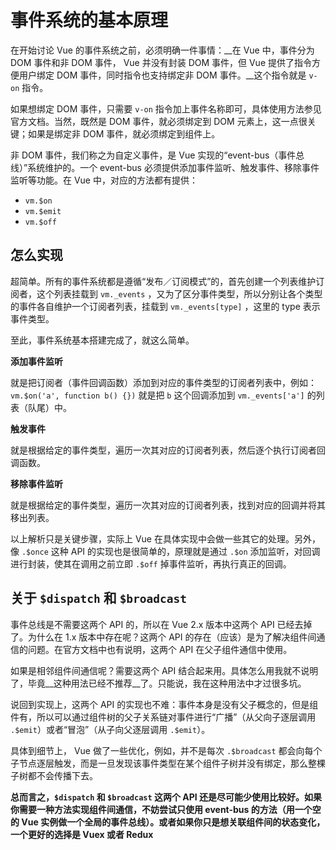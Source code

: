 # 事件系统的基本原理

在开始讨论 Vue 的事件系统之前，必须明确一件事情：__在 Vue 中，事件分为 DOM 事件和非 DOM 事件， Vue 并没有封装 DOM 事件，但 Vue 提供了指令方便用户绑定 DOM 事件，同时指令也支持绑定非 DOM 事件。__这个指令就是 `v-on` 指令。

如果想绑定 DOM 事件，只需要 `v-on` 指令加上事件名称即可，具体使用方法参见官方文档。当然，既然是 DOM 事件，就必须绑定到 DOM 元素上，这一点很关键；如果是绑定非 DOM 事件，就必须绑定到组件上。

非 DOM 事件，我们称之为自定义事件，是 Vue 实现的“event-bus（事件总线）”系统维护的。一个 event-bus 必须提供添加事件监听、触发事件、移除事件监听等功能。在 Vue 中，对应的方法都有提供：

+ `vm.$on`
+ `vm.$emit`
+ `vm.$off`

## 怎么实现

超简单。所有的事件系统都是遵循“发布／订阅模式”的，首先创建一个列表维护订阅者，这个列表挂载到 `vm._events` ，又为了区分事件类型，所以分别让各个类型的事件各自维护一个订阅者列表，挂载到 `vm._events[type]` ，这里的 type 表示事件类型。

至此，事件系统基本搭建完成了，就这么简单。

__添加事件监听__

就是把订阅者（事件回调函数）添加到对应的事件类型的订阅者列表中，例如：`vm.$on('a', function b() {})` 就是把 `b` 这个回调添加到 `vm._events['a']` 的列表（队尾）中。

__触发事件__

就是根据给定的事件类型，遍历一次其对应的订阅者列表，然后逐个执行订阅者回调函数。

__移除事件监听__

就是根据给定的事件类型，遍历一次其对应的订阅者列表，找到对应的回调并将其移出列表。

以上解析只是关键步骤，实际上 Vue 在具体实现中会做一些其它的处理。另外，像 `.$once` 这种 API 的实现也是很简单的，原理就是通过 `.$on` 添加监听，对回调进行封装，使其在调用之前立即 `.$off` 掉事件监听，再执行真正的回调。

## 关于 `$dispatch` 和 `$broadcast`

事件总线是不需要这两个 API 的，所以在 Vue 2.x 版本中这两个 API 已经去掉了。为什么在 1.x 版本中存在呢？这两个 API 的存在（应该）是为了解决组件间通信的问题。在官方文档中也有说明，这两个 API 在父子组件通信中使用。

如果是相邻组件间通信呢？需要这两个 API 结合起来用。具体怎么用我就不说明了，毕竟__这种用法已经不推荐__了。只能说，我在这种用法中才过很多坑。

说回到实现上，这两个 API 的实现也不难：事件本身是没有父子概念的，但是组件有，所以可以通过组件树的父子关系链对事件进行“广播”（从父向子逐层调用 `.$emit`）或者“冒泡”（从子向父逐层调用 `.$emit`）。

具体到细节上， Vue 做了一些优化，例如，并不是每次 `.$broadcast` 都会向每个子节点逐层触发，而是一旦发现该事件类型在某个组件子树并没有绑定，那么整棵子树都不会传播下去。

__总而言之，`$dispatch` 和 `$broadcast` 这两个 API 还是尽可能少使用比较好。如果你需要一种方法实现组件间通信，不妨尝试只使用 event-bus 的方法（用一个空的 Vue 实例做一个全局的事件总线）。或者如果你只是想关联组件间的状态变化，一个更好的选择是 Vuex 或者 Redux__